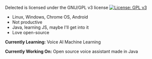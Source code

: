 Delected is licensed under the GNU/GPL v3 license
[![License: GPL v3](https://img.shields.io/badge/License-GPLv3-blue.svg)](https://www.gnu.org/licenses/gpl-3.0)
- Linux, Windows, Chrome OS, Android
- Not productive
- Java, learning JS, maybe I'll get into it
- Love open-source


**Currently Learning:**
Voice AI
Machine Learning

**Currently Working On:**
Open source voice assistant made in Java
